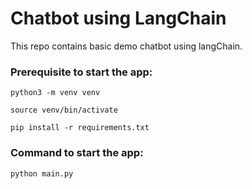 # Chatbot using LangChain
This repo contains basic demo chatbot using langChain.

### Prerequisite to start the app:
`python3 -m venv venv`

`source venv/bin/activate`

`pip install -r requirements.txt`

### Command to start the app:
`python main.py`